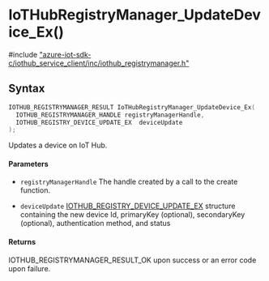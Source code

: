 # IoTHubRegistryManager_UpdateDevice_Ex()

\#include ["azure-iot-sdk-c/iothub_service_client/inc/iothub_registrymanager.h"](../iot-c-ref-iothub-registrymanager-h.md)  

## Syntax

```C
IOTHUB_REGISTRYMANAGER_RESULT IoTHubRegistryManager_UpdateDevice_Ex(
  IOTHUB_REGISTRYMANAGER_HANDLE	registryManagerHandle,
  IOTHUB_REGISTRY_DEVICE_UPDATE_EX	deviceUpdate
);

```

Updates a device on IoT Hub.

#### Parameters
* `registryManagerHandle` The handle created by a call to the create function. 

* `deviceUpdate` [IOTHUB_REGISTRY_DEVICE_UPDATE_EX](#struct_i_o_t_h_u_b___r_e_g_i_s_t_r_y___d_e_v_i_c_e___u_p_d_a_t_e___e_x) structure containing the new device Id, primaryKey (optional), secondaryKey (optional), authentication method, and status

#### Returns
IOTHUB_REGISTRYMANAGER_RESULT_OK upon success or an error code upon failure.

